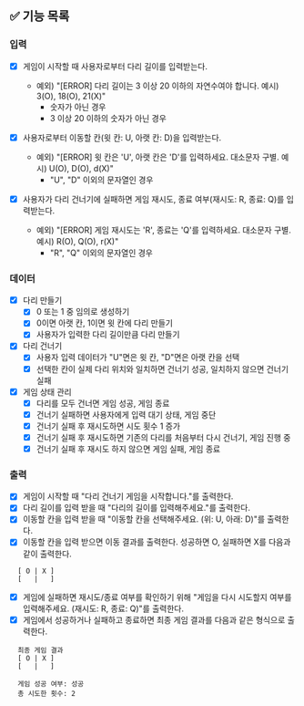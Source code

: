 ## ✅ 기능 목록

### 입력
- [x] 게임이 시작할 때 사용자로부터 다리 길이를 입력받는다.
  - 예외) "[ERROR] 다리 길이는 3 이상 20 이하의 자연수여야 합니다. 예시) 3(O), 18(O), 21(X)"
      - 숫자가 아닌 경우
      - 3 이상 20 이하의 숫자가 아닌 경우

- [x] 사용자로부터 이동할 칸(윗 칸: U, 아랫 칸: D)을 입력받는다.
  - 예외) "[ERROR] 윗 칸은 'U', 아랫 칸은 'D'를 입력하세요. 대소문자 구별. 예시) U(O), D(O), d(X)"
      - "U", "D" 이외의 문자열인 경우

- [x] 사용자가 다리 건너기에 실패하면 게임 재시도, 종료 여부(재시도: R, 종료: Q)를 입력받는다.
  - 예외) "[ERROR] 게임 재시도는 'R', 종료는 'Q'를 입력하세요. 대소문자 구별. 예시) R(O), Q(O), r(X)"
      - "R", "Q" 이외의 문자열인 경우

### 데이터
- [x] 다리 만들기
  - [x] 0 또는 1 중 임의로 생성하기
  - [x] 0이면 아랫 칸, 1이면 윗 칸에 다리 만들기
  - [x] 사용자가 입력한 다리 길이만큼 다리 만들기
- [x] 다리 건너기
  - [x] 사용자 입력 데이터가 "U"면은 윗 칸, "D"면은 아랫 칸을 선택
  - [x] 선택한 칸이 실제 다리 위치와 일치하면 건너기 성공, 일치하지 않으면 건너기 실패
- [x] 게임 상태 관리
  - [x] 다리를 모두 건너면 게임 성공, 게임 종료
  - [x] 건너기 실패하면 사용자에게 입력 대기 상태, 게임 중단
  - [x] 건너기 실패 후 재시도하면 시도 횟수 1 증가
  - [x] 건너기 실패 후 재시도하면 기존의 다리를 처음부터 다시 건너기, 게임 진행 중
  - [x] 건너기 실패 후 재시도 하지 않으면 게임 실패, 게임 종료

### 출력
- [x] 게임이 시작할 때 "다리 건너기 게임을 시작합니다."를 출력한다.
- [x] 다리 길이를 입력 받을 때 "다리의 길이를 입력해주세요."를 출력한다.
- [x] 이동할 칸을 입력 받을 때 "이동할 칸을 선택해주세요. (위: U, 아래: D)"를 출력한다.
- [x] 이동할 칸을 입력 받으면 이동 결과를 출력한다. 성공하면 O, 실패하면 X를 다음과 같이 출력한다.
```
  [ O | X ]
  [   |   ]
```
- [x] 게임에 실패하면 재시도/종료 여부를 확인하기 위해 "게임을 다시 시도할지 여부를 입력해주세요. (재시도: R, 종료: Q)"를 출력한다.
- [x] 게임에서 성공하거나 실패하고 종료하면 최종 게임 결과를 다음과 같은 형식으로 출력한다. 
```
  최종 게임 결과
  [ O | X ]
  [   |   ]
  
  게임 성공 여부: 성공
  총 시도한 횟수: 2
```
